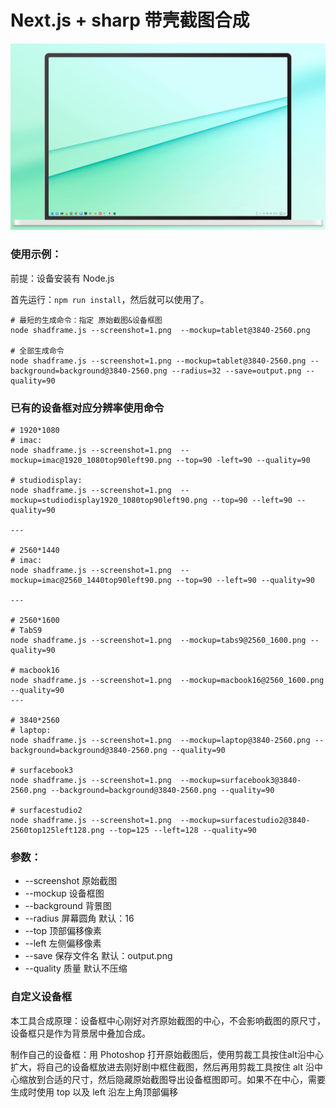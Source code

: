 # Next.js + sharp 带壳截图合成

![img](output.png)

### 使用示例：

前提：设备安装有 Node.js

首先运行：`npm run install`，然后就可以使用了。

```
# 最短的生成命令：指定 原始截图&设备框图
node shadframe.js --screenshot=1.png  --mockup=tablet@3840-2560.png

# 全部生成命令
node shadframe.js --screenshot=1.png --mockup=tablet@3840-2560.png --background=background@3840-2560.png --radius=32 --save=output.png --quality=90
```

### 已有的设备框对应分辨率使用命令

```
# 1920*1080
# imac:
node shadframe.js --screenshot=1.png  --mockup=imac@1920_1080top90left90.png --top=90 -left=90 --quality=90

# studiodisplay:
node shadframe.js --screenshot=1.png  --mockup=studiodisplay1920_1080top90left90.png --top=90 --left=90 --quality=90

---

# 2560*1440
# imac:
node shadframe.js --screenshot=1.png  --mockup=imac@2560_1440top90left90.png --top=90 --left=90 --quality=90

---

# 2560*1600
# TabS9
node shadframe.js --screenshot=1.png  --mockup=tabs9@2560_1600.png --quality=90

# macbook16
node shadframe.js --screenshot=1.png  --mockup=macbook16@2560_1600.png --quality=90
---

# 3840*2560
# laptop:
node shadframe.js --screenshot=1.png  --mockup=laptop@3840-2560.png --background=background@3840-2560.png --quality=90

# surfacebook3
node shadframe.js --screenshot=1.png  --mockup=surfacebook3@3840-2560.png --background=background@3840-2560.png --quality=90

# surfacestudio2
node shadframe.js --screenshot=1.png  --mockup=surfacestudio2@3840-2560top125left128.png --top=125 --left=128 --quality=90

```

### 参数：

- --screenshot 原始截图
- --mockup 设备框图
- --background 背景图
- --radius 屏幕圆角 默认：16
- --top 顶部偏移像素
- --left 左侧偏移像素
- --save 保存文件名 默认：output.png
- --quality 质量 默认不压缩

### 自定义设备框

本工具合成原理：设备框中心刚好对齐原始截图的中心，不会影响截图的原尺寸，设备框只是作为背景居中叠加合成。

制作自己的设备框：用 Photoshop 打开原始截图后，使用剪裁工具按住alt沿中心扩大，将自己的设备框放进去刚好剧中框住截图，然后再用剪裁工具按住 alt 沿中心缩放到合适的尺寸，然后隐藏原始截图导出设备框图即可。如果不在中心，需要生成时使用 top 以及 left 沿左上角顶部偏移